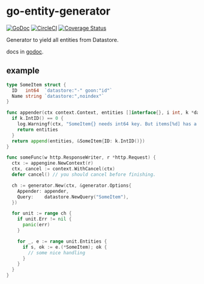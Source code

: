 # go-entity-generator

[![GoDoc](https://godoc.org/github.com/delphinus/go-entity-generator?status.svg)](https://godoc.org/github.com/delphinus/go-entity-generator)
[![CircleCI](https://circleci.com/gh/delphinus/go-entity-generator.svg?style=svg)](https://circleci.com/gh/delphinus/go-entity-generator)
[![Coverage Status](https://coveralls.io/repos/github/delphinus/go-entity-generator/badge.svg?branch=master)](https://coveralls.io/github/delphinus/go-entity-generator?branch=master)

Generator to yield all entities from Datastore.

docs in [godoc](https://godoc.org/github.com/delphinus/go-entity-generator).

## example

```go
type SomeItem struct {
  ID   int64  `datastore:"-" goon:"id"`
  Name string `datastore:",noindex"`
}

func appender(ctx context.Context, entities []interface{}, i int, k *datastore.Key, parentKey *datastore.Key) []interface{} {
  if k.IntID() == 0 {
    log.Warningf(ctx, "SomeItem{} needs int64 key. But items[%d] has a string key: %v", i, k.StringID())
    return entities
  }
  return append(entities, &SomeItem{ID: k.IntID()})
}

func someFunc(w http.ResponseWriter, r *http.Request) {
  ctx := appengine.NewContext(r)
  ctx, cancel := context.WithCancel(ctx)
  defer cancel() // you should cancel before finishing.

  ch := generator.New(ctx, &generator.Options{
    Appender: appender,
    Query:    datastore.NewQuery("SomeItem"),
  })

  for unit := range ch {
    if unit.Err != nil {
      panic(err)
    }

    for _, e := range unit.Entities {
      if s, ok := e.(*SomeItem); ok {
        // some nice handling
      }
    }
  }
}
```
